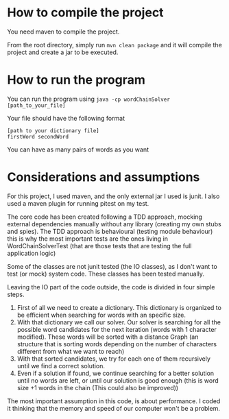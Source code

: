# How to compile the project
You need maven to compile the project.

From the root directory, simply run ```mvn clean package``` and it will compile the project and create a jar to be executed.

# How to run the program
You can run the program using ```java -cp wordChainSolver [path_to_your_file]```

Your file should have the following format
```
[path to your dictionary file]
firstWord secondWord
```

You can have as many pairs of words as you want

# Considerations and assumptions

For this project, I used maven, and the only external jar I used is junit. I also used a maven plugin for running pitest on my test.

The core code has been created following a TDD approach, mocking external dependencies manually without any library (creating my own stubs and spies).
The TDD approach is behavioural (testing module behaviour) this is why the most important tests are the ones living in WordChainSolverTest (that are those tests that are testing the full application logic)

Some of the classes are not junit tested (the IO classes), as I don't want to test (or mock) system code. These classes has been tested manually. 

Leaving the IO part of the code outside, the code is divided in four simple steps.
 1. First of all we need to create a dictionary. This dictionary is organized to be efficient when searching for words with an specific size.
 2. With that dictionary we call our solver. Our solver is searching for all the possible word candidates for the next iteration (words with 1 character modified). These words will be sorted with a distance Graph (an structure that is sorting words depending on the number of characters different from what we want to reach)  
 3. With that sorted candidates, we try for each one of them recursively until we find a correct solution.
 4. Even if a solution if found, we continue searching for a better solution until no words are left, or until our solution is good enough (this is word size +1 words in the chain (This could also be improved))
  
The most important assumption in this code, is about performance. I coded it thinking that the memory and speed of our computer won't be a problem.


